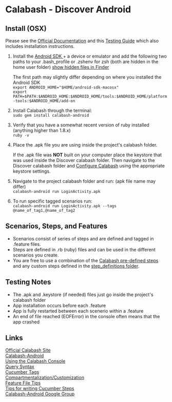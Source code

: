 Calabash - Discover Android
===========================

Install (OSX)
-------------

Please see the [Official Documentation](https://github.com/calabash/calabash-android/blob/master/documentation/installation.md) and this [Testing Guide](https://github.com/akvo/akvo-flow/wiki/Calabash-testing) which also includes installation instructions.  

1. Install the [Android SDK ](http://developer.android.com/sdk/index.html)+ a device or emulator and add the following two paths to your .bash_profile or .zshenv for zsh (both are hidden in the home user folder) [show hidden files in Finder](http://osxdaily.com/2009/02/25/show-hidden-files-in-os-x/)

    The first path may slightly differ depending on where you installed the Android SDK     
    `export ANDROID_HOME="$HOME/android-sdk-macosx"`  
    `export PATH=$PATH:$ANDROID_HOME:$ANDROID_HOME/tools:$ANDROID_HOME/platform-tools:$ANDROID_HOME/add-on`  

2. Install Calabash through the terminal:  
`sudo gem install calabash-android`

3. Verify that you have a somewhat recent version of ruby installed (anything higher than 1.8.x)  
    `ruby -v`

4. Place the .apk file you are using inside the project's calabash folder.  
    
    If the .apk file was **NOT** built on your computer place the keystore that was used inside the Discover calabash folder. Then navigate to the Discover calabash folder and [Configure Calabash](https://github.com/akvo/akvo-flow/wiki/Calabash-testing#configuration) using the appropriate keystore settings.

5. Navigate to the project calabash folder and run: (apk file name may differ)  
`calabash-android run LoginActivity.apk`

6. To run specific tagged scenarios run:  
`calabash-android run LoginActivity.apk --tags @name_of_tag1,@name_of_tag2`  

Scenarios, Steps, and Features  
------------------------------
* Scenarios consist of series of steps and are defined and tagged in .feature files.  
* Steps are defined in .rb (ruby) files and can be used in the different scenarios you create.  
* You are free to use a combination of the [Calabash pre-defined steps](https://github.com/calabash/calabash-android/blob/master/ruby-gem/lib/calabash-android/canned_steps.md) and any custom steps defined in the [step_definitions folder](features/step_definitions/). 

Testing Notes
-------------
* The .apk and .keystore (if needed) files just go inside the project's calabash folder
* App installation occurs before each .feature
* App is fully restarted between each scenerio within a .feature
* An end of file reached (EOFError) in the console often means that the app crashed

Links
-----

[Official Calabash Site](http://calaba.sh)  
[Calabash-Android](https://github.com/calabash/calabash-android)  
[Using the Calabash Console](https://github.com/calabash/calabash-android/blob/master/documentation/ruby_api.md)  
[Query Syntax](https://github.com/calabash/calabash-android/wiki/05-Query-Syntax)  
[Cucumber Tags](https://github.com/cucumber/cucumber/wiki/Tags)  
[Compartmentalization/Customization](http://fangmobile.com/2013/03/04/four-levels-of-customization-in-calabash-android/)  
[Feature File Tips](http://docs.behat.org/guides/1.gherkin.html)  
[Tips for writing Cucumber Steps](http://coryschires.com/ten-tips-for-writing-better-cucumber-steps/)  
[Calabash-Android Google Group](https://groups.google.com/forum/?fromgroups#!forum/calabash-android)  